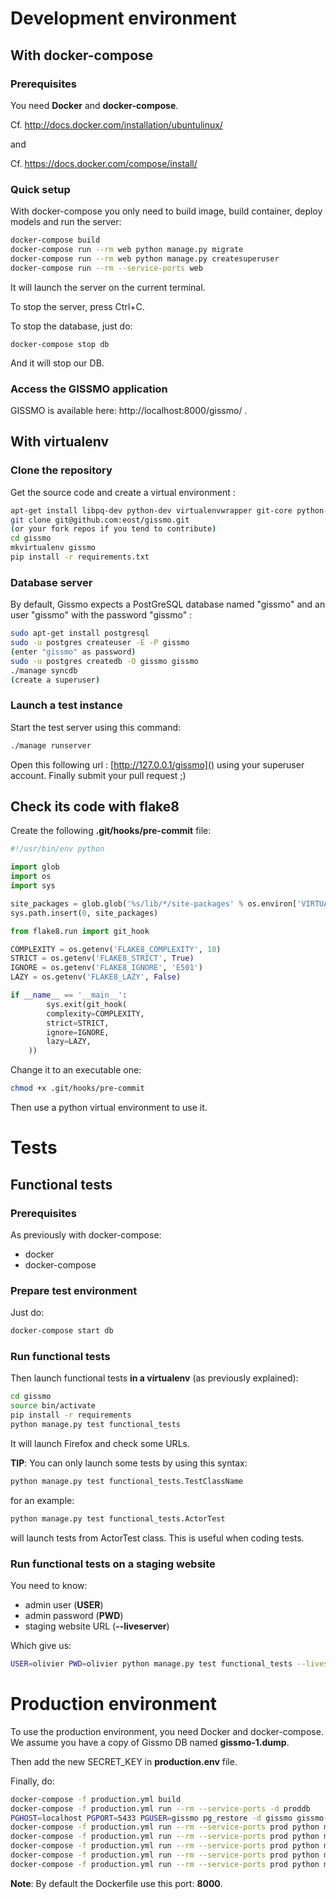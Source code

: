 # Development environment

## With docker-compose

### Prerequisites

You need **Docker** and **docker-compose**.

Cf. http://docs.docker.com/installation/ubuntulinux/

and

Cf. https://docs.docker.com/compose/install/

### Quick setup

With docker-compose you only need to build image, build container, deploy models
and run the server:

```bash
docker-compose build
docker-compose run --rm web python manage.py migrate
docker-compose run --rm web python manage.py createsuperuser
docker-compose run --rm --service-ports web
```

It will launch the server on the current terminal.

To stop the server, press Ctrl+C.

To stop the database, just do:

    docker-compose stop db

And it will stop our DB.

### Access the GISSMO application

GISSMO is available here: http://localhost:8000/gissmo/ .

## With virtualenv

### Clone the repository

Get the source code and create a virtual environment :
```bash
apt-get install libpq-dev python-dev virtualenvwrapper git-core python-pip
git clone git@github.com:eost/gissmo.git
(or your fork repos if you tend to contribute)
cd gissmo
mkvirtualenv gissmo
pip install -r requirements.txt
```

### Database server

By default, Gissmo expects a PostGreSQL database named "gissmo" and an user "gissmo" with the password "gissmo" :
```bash
sudo apt-get install postgresql
sudo -u postgres createuser -E -P gissmo
(enter "gissmo" as password)
sudo -u postgres createdb -O gissmo gissmo
./manage syncdb
(create a superuser)
```

### Launch a test instance

Start the test server using this command:
```bash
./manage runserver
```

Open this following url : [http://127.0.0.1/gissmo]() using your superuser account. Finally submit your pull request ;)

## Check its code with flake8

Create the following **.git/hooks/pre-commit** file:

```python
#!/usr/bin/env python

import glob
import os
import sys

site_packages = glob.glob('%s/lib/*/site-packages' % os.environ['VIRTUAL_ENV'])[0]
sys.path.insert(0, site_packages)

from flake8.run import git_hook

COMPLEXITY = os.getenv('FLAKE8_COMPLEXITY', 10)
STRICT = os.getenv('FLAKE8_STRICT', True)
IGNORE = os.getenv('FLAKE8_IGNORE', 'E501')
LAZY = os.getenv('FLAKE8_LAZY', False)

if __name__ == '__main__':
        sys.exit(git_hook(
        complexity=COMPLEXITY,
        strict=STRICT,
        ignore=IGNORE,
        lazy=LAZY,
    ))
```

Change it to an executable one:

```bash
chmod +x .git/hooks/pre-commit
```

Then use a python virtual environment to use it.

# Tests

## Functional tests

### Prerequisites

As previously with docker-compose:

  * docker
  * docker-compose

### Prepare test environment

Just do:

```bash
docker-compose start db
```

### Run functional tests

Then launch functional tests **in a virtualenv** (as previously explained):

```bash
cd gissmo
source bin/activate
pip install -r requirements
python manage.py test functional_tests
```

It will launch Firefox and check some URLs.

**TIP**: You can only launch some tests by using this syntax:

```bash
python manage.py test functional_tests.TestClassName
```

for an example:

```bash
python manage.py test functional_tests.ActorTest
```

will launch tests from ActorTest class. This is useful when coding tests.

### Run functional tests on a staging website

You need to know:

  * admin user (**USER**)
  * admin password (**PWD**)
  * staging website URL (**--liveserver**)

Which give us:

```bash
USER=olivier PWD=olivier python manage.py test functional_tests --liveserver=thefroid.u-strasbg.fr:8000
```

# Production environment

To use the production environment, you need Docker and docker-compose. We assume you have a copy of Gissmo DB named **gissmo-1.dump**.

Then add the new SECRET\_KEY in **production.env** file.

Finally, do:

```bash
docker-compose -f production.yml build
docker-compose -f production.yml run --rm --service-ports -d proddb
PGHOST=localhost PGPORT=5433 PGUSER=gissmo pg_restore -d gissmo gissmo-1.dump
docker-compose -f production.yml run --rm --service-ports prod python manage.py migrate admin 0001_initial --fake
docker-compose -f production.yml run --rm --service-ports prod python manage.py migrate auth
docker-compose -f production.yml run --rm --service-ports prod python manage.py migrate sessions 0001_initial --fake
docker-compose -f production.yml run --rm --service-ports prod python manage.py migrate gissmo 0001_initial --fake
docker-compose -f production.yml run --rm --service-ports prod python manage.py migrate gissmo
```

**Note**: By default the Dockerfile use this port: **8000**.
